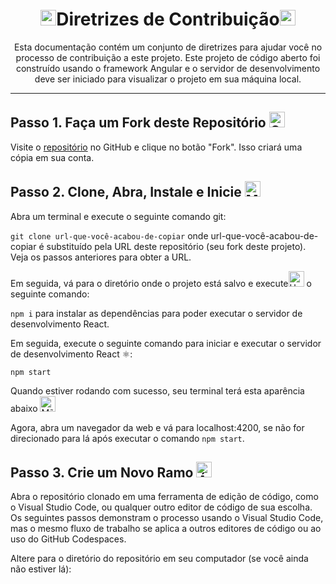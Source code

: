 <div align="center">
  <h1><img src="https://raw.githubusercontent.com/Tarikul-Islam-Anik/Animated-Fluent-Emojis/master/Emojis/Hand%20gestures/Writing%20Hand.png" alt="Mão Escrevendo" width="25" height="25" />Diretrizes de Contribuição<img src="https://raw.githubusercontent.com/Tarikul-Islam-Anik/Animated-Fluent-Emojis/master/Emojis/Objects/Bookmark%20Tabs.png" alt="Guias de Marcadores" width="25" height="25" /></h1>
  Esta documentação contém um conjunto de diretrizes para ajudar você no processo de contribuição a este projeto. Este projeto de código aberto foi construído usando o framework Angular e o servidor de desenvolvimento deve ser iniciado para visualizar o projeto em sua máquina local.
</div>

---

## Passo 1. Faça um Fork deste Repositório <img src="https://raw.githubusercontent.com/Tarikul-Islam-Anik/Animated-Fluent-Emojis/master/Emojis/Food/Fork%20and%20Knife%20with%20Plate.png" alt="Garfo e Faca com Prato" width="25" height="25" />

Visite o [repositório](https://github.com/DiguyaDeveloper/ceccoff-setup-typescript-static-code-quality-toolkit) no GitHub e clique no botão "Fork". Isso criará uma cópia em sua conta.

## Passo 2. Clone, Abra, Instale e Inicie <img src="https://raw.githubusercontent.com/Tarikul-Islam-Anik/Animated-Fluent-Emojis/master/Emojis/Hand%20gestures/OK%20Hand.png" alt="Mão OK" width="25" height="25" />

Abra um terminal e execute o seguinte comando git:

`git clone url-que-você-acabou-de-copiar`
onde url-que-você-acabou-de-copiar é substituído pela URL deste repositório (seu fork deste projeto). Veja os passos anteriores para obter a URL.

Em seguida, vá para o diretório onde o projeto está salvo e execute<img src="https://raw.githubusercontent.com/Tarikul-Islam-Anik/Animated-Fluent-Emojis/master/Emojis/People%20with%20activities/Man%20Running%20Medium-Dark%20Skin%20Tone.png" alt="Homem Correndo Pele Média a Escura" width="25" height="25" /> o seguinte comando:

`npm i` para instalar as dependências para poder executar o servidor de desenvolvimento React.

Em seguida, execute o seguinte comando para iniciar e executar o servidor de desenvolvimento React ⚛️:

`npm start`

Quando estiver rodando com sucesso, seu terminal terá esta aparência abaixo <img src="https://raw.githubusercontent.com/Tarikul-Islam-Anik/Animated-Fluent-Emojis/master/Emojis/Hand%20gestures/Backhand%20Index%20Pointing%20Down.png" alt="Mão Apontando para Baixo" width="25" height="25" />

Agora, abra um navegador da web e vá para localhost:4200, se não for direcionado para lá após executar o comando `npm start`.

## Passo 3. Crie um Novo Ramo <img src="https://raw.githubusercontent.com/Tarikul-Islam-Anik/Animated-Fluent-Emojis/master/Emojis/Activities/Christmas%20Tree.png" alt="Árvore de Natal" width="25" height="25" />

Abra o repositório clonado em uma ferramenta de edição de código, como o Visual Studio Code, ou qualquer outro editor de código de sua escolha. Os seguintes passos demonstram o processo usando o Visual Studio Code, mas o mesmo fluxo de trabalho se aplica a outros editores de código ou ao uso do GitHub Codespaces.

Altere para o diretório do repositório em seu computador (se você ainda não estiver lá):
